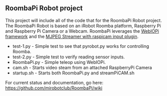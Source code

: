 ## RoombaPi Robot project

This project will include all of the code that for the RoombaPi Robot project. The RoombaPi Robot is based on an iRobot Roomba platform, Raspberry Pi and Raspberry Pi Camera or a Webcam. RoombaPi leverages the [WebIOPi framework](https://code.google.com/p/webiopi/) and the [MJPEG Streamer with raspicam input plugin](https://github.com/jacksonliam/mjpg-streamer).

* test-1.py      - Simple test to see that pyrobot.py works for controlling Roomba.
* test-2.py      - Simple test to verify reading sensor inputs.
* RoombaPi.py    - Simple teleop using WebIOPi. 
* cam.sh - Starts video steam from an attached RaspberryPi Camera
* startup.sh     - Starts both RoombaPi.py and streamPiCAM.sh

For current status and documentation, go here: https://github.com/mirobotclub/RoombaPi/wiki


